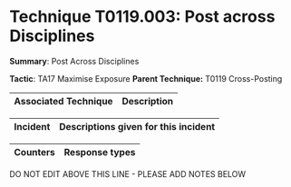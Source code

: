 # Technique T0119.003: Post across Disciplines

**Summary**: Post Across Disciplines

**Tactic**: TA17 Maximise Exposure           **Parent Technique:** T0119 Cross-Posting


| Associated Technique | Description |
| --------- | ------------------------- |



| Incident | Descriptions given for this incident |
| -------- | -------------------- |



| Counters | Response types |
| -------- | -------------- |


DO NOT EDIT ABOVE THIS LINE - PLEASE ADD NOTES BELOW